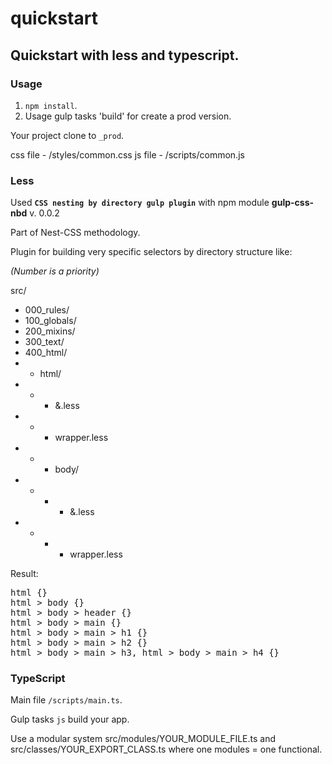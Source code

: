 # quickstart

## Quickstart with less and typescript.


### Usage

1. `npm install`.
2. Usage gulp tasks 'build' for create a prod version.

Your project clone to `_prod`.

css file  - /styles/common.css
js file - /scripts/common.js


### Less

Used **`CSS nesting by directory gulp plugin`** with npm module **gulp-css-nbd** v. 0.0.2


Part of Nest-CSS methodology.

Plugin for building very specific selectors by directory structure like: 

_(Number is a priority)_


src/
* 000_rules/
* 100_globals/
* 200_mixins/
* 300_text/
* 400_html/
* * html/
* * * &.less
* * * wrapper.less
* * * body/
* * * * &.less
* * * * wrapper.less

Result:

<pre><span class="pl-ent">html</span> {}
<span class="pl-ent">html</span> <span class="pl-k">&gt;</span> <span class="pl-ent">body</span> {}
<span class="pl-ent">html</span> <span class="pl-k">&gt;</span> <span class="pl-ent">body</span> <span class="pl-k">&gt;</span> <span class="pl-ent">header</span> {}
<span class="pl-ent">html</span> <span class="pl-k">&gt;</span> <span class="pl-ent">body</span> <span class="pl-k">&gt;</span> <span class="pl-ent">main</span> {}
<span class="pl-ent">html</span> <span class="pl-k">&gt;</span> <span class="pl-ent">body</span> <span class="pl-k">&gt;</span> <span class="pl-ent">main</span> <span class="pl-k">&gt;</span> <span class="pl-ent">h1</span> {}
<span class="pl-ent">html</span> <span class="pl-k">&gt;</span> <span class="pl-ent">body</span> <span class="pl-k">&gt;</span> <span class="pl-ent">main</span> <span class="pl-k">&gt;</span> <span class="pl-ent">h2</span> {}
<span class="pl-ent">html</span> <span class="pl-k">&gt;</span> <span class="pl-ent">body</span> <span class="pl-k">&gt;</span> <span class="pl-ent">main</span> <span class="pl-k">&gt;</span> <span class="pl-ent">h3</span>, <span class="pl-ent">html</span> <span class="pl-k">&gt;</span> <span class="pl-ent">body</span> <span class="pl-k">&gt;</span> <span class="pl-ent">main</span> <span class="pl-k">&gt;</span> <span class="pl-ent">h4</span> {}</pre>


### TypeScript

Main file `/scripts/main.ts`.

Gulp tasks `js` build your app.

Use a modular system src/modules/YOUR_MODULE_FILE.ts and src/classes/YOUR_EXPORT_CLASS.ts where one modules = one functional.
